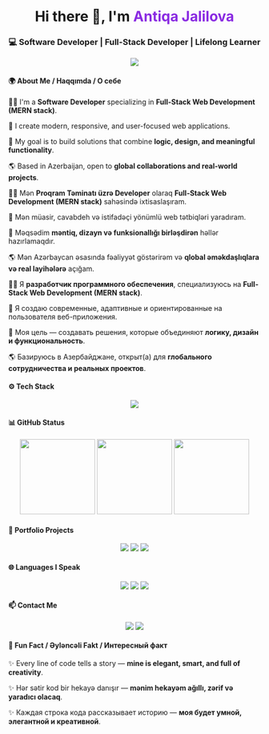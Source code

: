 <h1 align="center">
  <br>
  Hi there 👋, I'm <span style="color:#8A2BE2">Antiqa Jalilova</span>
</h1>
<h3 align="center">💻 Software Developer | Full-Stack Developer | Lifelong Learner</h3>
<p align="center">
  <img src="https://readme-typing-svg.herokuapp.com?font=Fira+Code&size=24&pause=1000&color=8A2BE2&width=500&lines=Creative+%26+modern+web+experiences...;Learning+every+day...;Collaborating+globally..." />
</p>

<h4>🌍 About Me / Haqqımda / О себе</h4>
<p>👩‍💻 I'm a <b>Software Developer</b> specializing in <b>Full-Stack Web Development (MERN stack)</b>.</p>
<p>🚀 I create modern, responsive, and user-focused web applications.</p>
<p>🎯 My goal is to build solutions that combine <b>logic, design, and meaningful functionality</b>.</p>
<p>🌎 Based in Azerbaijan, open to <b>global collaborations and real-world projects</b>.</p>

<p>👩‍💻 Mən <b>Proqram Təminatı üzrə Developer</b> olaraq <b>Full-Stack Web Development (MERN stack)</b> sahəsində ixtisaslaşıram.</p>
<p>🚀 Mən müasir, cavabdeh və istifadəçi yönümlü web tətbiqləri yaradıram.</p>
<p>🎯 Məqsədim <b>məntiq, dizayn və funksionallığı birləşdirən</b> həllər hazırlamaqdır.</p>
<p>🌎 Mən Azərbaycan əsasında fəaliyyət göstərirəm və <b>qlobal əməkdaşlıqlara və real layihələrə</b> açığam.</p>

<p>👩‍💻 Я <b>разработчик программного обеспечения</b>, специализуюсь на <b>Full-Stack Web Development (MERN stack)</b>.</p>
<p>🚀 Я создаю современные, адаптивные и ориентированные на пользователя веб-приложения.</p>
<p>🎯 Моя цель — создавать решения, которые объединяют <b>логику, дизайн и функциональность</b>.</p>
<p>🌎 Базируюсь в Азербайджане, открыт(а) для <b>глобального сотрудничества и реальных проектов</b>.</p>

<h4>⚙️ Tech Stack</h4>
<p align="center">
  <img src="https://skillicons.dev/icons?i=html,css,js,react,nodejs,express,mongodb,typescript,tailwind,bootstrap,git,github,vscode" />
</p>

<h4> 📊 GitHub Status</h4>
<p align="center">
  <img src="https://github-readme-stats.vercel.app/api?username=codelady-ship&show_icons=true&theme=radical&count_private=true" height="150" />
  <img src="https://github-readme-streak-stats.herokuapp.com/?user=codelady-ship&theme=radical" height="150" />
  <img src="https://github-readme-stats.vercel.app/api/top-langs/?username=codelady-ship&hide=jupyter%20notebook,html&layout=compact&theme=radical" height="150" />
</p>

<h4> 💼 Portfolio Projects</h4>
<p align="center">
  <a href="https://my-portfolio-zzqo-c3wfd4idc-codelady-ships-projects.vercel.app"><img src="https://img.shields.io/badge/Portfolio-View Projects-purple?style=for-the-badge&logo=vercel" /></a>
  <a href="https://github.com/codelady-ship/Java-Tasks-sep-oct/tree/main/src/tasklar"><img src="https://img.shields.io/badge/Project1-JAVA%20All%20tasks-blue?style=for-the-badge" /></a>
  <a href="https://github.com/codelady-ship/task7-front-end-for-task6-"><img src="https://img.shields.io/badge/Project2-MERN%20Stack-green?style=for-the-badge" /></a>
</p>

<h4>🌐 Languages I Speak</h4>
<p align="center">
  <img src="https://img.shields.io/badge/Azerbaijani-Native-orange?style=for-the-badge" />
  <img src="https://img.shields.io/badge/English-Fluent-blue?style=for-the-badge" />
  <img src="https://img.shields.io/badge/Russian-Intermediate-red?style=for-the-badge" />
</p>

<h4> 📫 Contact Me</h4>
<p align="center">
  <a href="mailto:jalilova.antiqa@gmail.com"><img src="https://img.shields.io/badge/Email-jalilova.antiqa%40gmail.com-red?style=for-the-badge&logo=gmail"></a>
  <a href="https://www.linkedin.com/in/entiqe-celilova?utm_source=share&utm_campaign=share_via&utm_content=profile&utm_medium=android_app"><img src="https://img.shields.io/badge/LinkedIn-Antiqa%20Jalilova-blue?style=for-the-badge&logo=linkedin"></a>
</p>

<h4>💬 Fun Fact / Əyləncəli Fakt / Интересный факт</h4>
<p>✨ Every line of code tells a story — <b>mine is elegant, smart, and full of creativity</b>.</p>
<p>✨ Hər sətir kod bir hekayə danışır — <b>mənim hekayəm ağıllı, zərif və yaradıcı olacaq</b>.</p>
<p>✨ Каждая строка кода рассказывает историю — <b>моя будет умной, элегантной и креативной</b>.</p>
